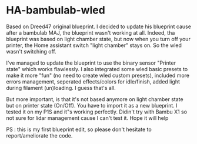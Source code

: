 # HA-bambulab-wled
Based on Dreed47 original blueprint.
I decided to update his blueprint cause after a bambulab MAJ, the blueprint wasn't working at all. Indeed, tha blueprint was based on light chamber state, but now when you turn off your printer, the Home assistant switch "light chamber" stays on. So the wled wasn't switching off. 

I've managed to update the blueprint to use the binary sensor "Printer state" which works flawlessly.
I also integrated some wled basic presets to make it more "fun" (no need to create wled custom presets), included more errors management, seperated effects/colors for idle/finish, added light during filament (un)loading. I guess that's all.

But more important, is that it's not based anymore on light chamber state but on printer state (On/Off).
You have to import it as a new blueprint.
I tested it on my P1S and it"s working perfectly. Didin't try with Bambu X1 so not sure for lidar management cause I can't test it.
Hope it will help

PS : this is my first blueprint edit, so please don't hesitate to report/ameliorate the code.
